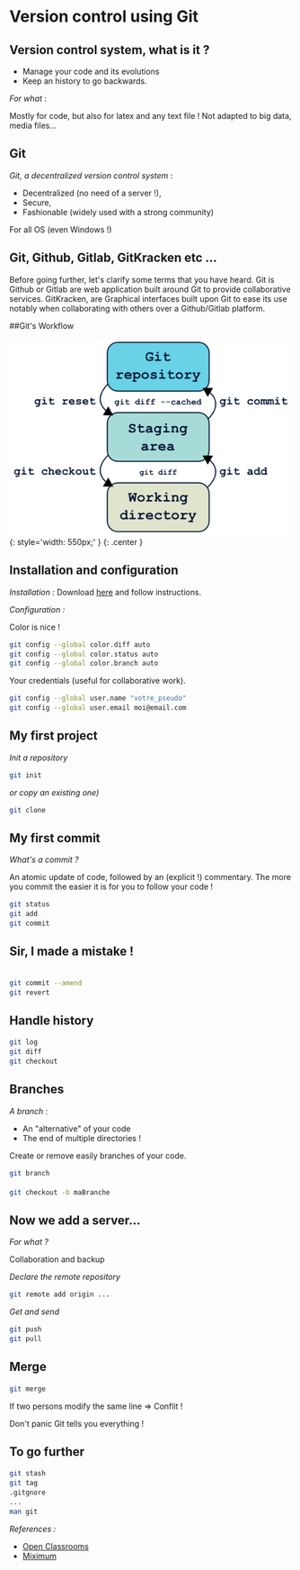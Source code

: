 # Version control using Git


## Version control system, what is it ?

-  Manage your code and its evolutions
-  Keep an history to go backwards.

_For what_ : 

Mostly for code, but also for latex and any text file ! 
Not adapted to big data, media files... 

## Git
_Git, a decentralized version control system_ :

-	Decentralized (no need of a server !),
- 	Secure,
-	Fashionable (widely used with a strong community)

For all OS (even Windows !)

## Git, Github, Gitlab, GitKracken etc ...
Before going further, let's clarify some terms that you have heard.
Git is 
Github or Gitlab are web application built around Git to provide collaborative services.
GitKracken, are Graphical interfaces built upon Git to ease its use notably when collaborating with others over a Github/Gitlab platform.


##Git's Workflow

![Git Workflow][workflow]{: style='width: 550px;' }
{: .center }

[workflow]: images/git_workflow.png


## Installation and configuration 

_Installation :_ 
Download [here](http://git-scm.com/downloads/)
and follow instructions.

_Configuration :_

Color is nice !

```sh
git config --global color.diff auto
git config --global color.status auto
git config --global color.branch auto
```

Your credentials (useful for collaborative work).

```sh
git config --global user.name "votre_pseudo"
git config --global user.email moi@email.com
```

## My first project

_Init a repository_

```sh
git init
```

_or copy an existing one)_

```sh
git clone
```


## My first commit

_What's a commit ?_

An atomic update of code, followed by an (explicit !) commentary.
The more you commit the easier it is for you to follow your code !

```sh
git status
git add 
git commit
```


## Sir, I made a mistake !

```sh

git commit --amend
git revert
```


## Handle history

```sh
git log
git diff
git checkout
```

## Branches

_A branch_ :

-  An "alternative" of your code
-  The end of multiple directories !

Create or remove easily branches of your code. 

```sh
git branch

git checkout -b maBranche
```


## Now we add a server...

_For what ?_

Collaboration and backup

_Declare the remote repository_

```sh
git remote add origin ...
```
_Get and send_
```sh
git push
git pull
```

## Merge

```sh
git merge
```

If two persons modify the same line => Conflit !

Don't panic Git tells you everything !


## To go further

```sh
git stash
git tag
.gitgnore
...
man git
```


_References :_

-  [Open Classrooms](http://openclassrooms.com/courses/gerez-vos-codes-source-avec-git)
-  [Miximum](http://www.miximum.fr/enfin-comprendre-git.html)

